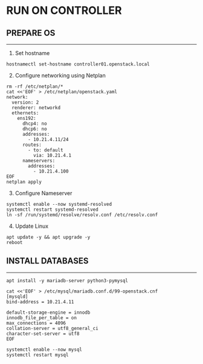 # RUN ON CONTROLLER
## PREPARE OS
---
1. Set hostname
```shell
hostnamectl set-hostname controller01.openstack.local
```
2. Configure networking using Netplan
```shell
rm -rf /etc/netplan/*
cat <<'EOF' > /etc/netplan/openstack.yaml
network:
  version: 2
  renderer: networkd
  ethernets:
    ens192:
      dhcp4: no
      dhcp6: no
      addresses:
        - 10.21.4.11/24
      routes:
        - to: default
          via: 10.21.4.1
      nameservers:
        addresses:
          - 10.21.4.100
EOF
netplan apply
```
3. Configure Nameserver
```shell
systemctl enable --now systemd-resolved
systemctl restart systemd-resolved
ln -sf /run/systemd/resolve/resolv.conf /etc/resolv.conf
```
4. Update Linux
```shell
apt update -y && apt upgrade -y
reboot
```
## INSTALL DATABASES
---
```shell
apt install -y mariadb-server python3-pymysql
```
```shell
cat <<'EOF' > /etc/mysql/mariadb.conf.d/99-openstack.cnf
[mysqld]
bind-address = 10.21.4.11

default-storage-engine = innodb
innodb_file_per_table = on
max_connections = 4096
collation-server = utf8_general_ci
character-set-server = utf8
EOF
```
```shell
systemctl enable --now mysql
systemctl restart mysql
```
